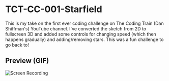 # TCT-CC-001-Starfield

This is my take on the first ever coding challenge on The Coding Train (Dan Shiffman's) YouTube channel. I've converted the sketch from 2D to fullscreen 3D and added some controls for changing speed (which then happens gradually) and adding/removing stars. This was a fun challenge to go back to!

## Preview (GIF)
![Screen Recording](https://github.com/davenewt/TCT-CC-001-Starfield/blob/main/ScreenRecs/3D_interactive_starfield.gif?raw=true)
